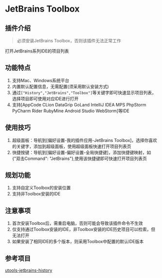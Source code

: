 # JetBrains Toolbox

## 插件介绍

> 必须安装JetBrains Toolbox，否则该插件无法正常工作

打开JetBrains系列IDE的项目列表

## 功能特点

1. 支持Mac、Windows系统平台
2. 内置默认配置信息，无需配置(须采用默认安装方式)
3. 通过`["History","JetBrains","Toolbox"]`等关键字即可快速显示项目列表，选择项目即可使用对应IDE进行打开
4. 支持[AppCode CLion DataGrip GoLand IntelliJ IDEA MPS PhpStorm PyCharm Rider RubyMine Android Studio WebStorm]等IDE

## 使用技巧

1. 超级面板：导航到[偏好设置-我的插件应用-JetBrains Toolbox]，选择你喜欢的关键字，添加到超级面板，使用超级面板快速打开项目列表页
2. 快捷按键：导航到[偏好设置-偏好设置-全局快捷键]，添加快捷键映射，如{"双击Command": "JetBrains"},使用该快捷键即可快速打开项目列表页

## 规划功能

1. 支持自定义Toolbox的安装位置
2. 支持非Toolbox安装的IDE

## 注意事项

1. 首次安装Toolbox后，需重启电脑，否则可能会导致该插件命令不生效
2. 仅支持通过Toolbox安装的IDE，非Toolbox安装的IDE历史项目可以检索，但无法打开
3. 如果安装了相同IDE的多个版本，则采用Toolbox中配置的默认IDE版本

## 参考项目

[utools-jetbrains-history](https://github.com/marsvet/uTools-plugins/tree/master/utools-jetbrains-history)